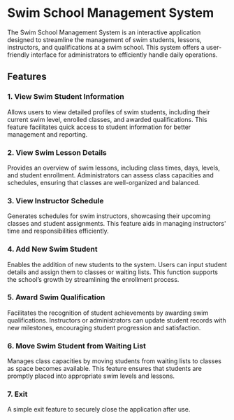 # Swim School Management System

The Swim School Management System is an interactive application designed to streamline the management of swim students, lessons, instructors, and qualifications at a swim school. This system offers a user-friendly interface for administrators to efficiently handle daily operations.

## Features

### 1. View Swim Student Information
Allows users to view detailed profiles of swim students, including their current swim level, enrolled classes, and awarded qualifications. This feature facilitates quick access to student information for better management and reporting.

### 2. View Swim Lesson Details
Provides an overview of swim lessons, including class times, days, levels, and student enrollment. Administrators can assess class capacities and schedules, ensuring that classes are well-organized and balanced.

### 3. View Instructor Schedule
Generates schedules for swim instructors, showcasing their upcoming classes and student assignments. This feature aids in managing instructors' time and responsibilities efficiently.

### 4. Add New Swim Student
Enables the addition of new students to the system. Users can input student details and assign them to classes or waiting lists. This function supports the school’s growth by streamlining the enrollment process.

### 5. Award Swim Qualification
Facilitates the recognition of student achievements by awarding swim qualifications. Instructors or administrators can update student records with new milestones, encouraging student progression and satisfaction.

### 6. Move Swim Student from Waiting List
Manages class capacities by moving students from waiting lists to classes as space becomes available. This feature ensures that students are promptly placed into appropriate swim levels and lessons.

### 7. Exit
A simple exit feature to securely close the application after use.
